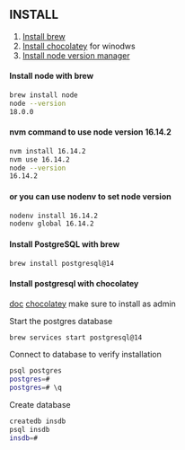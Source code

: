 ## INSTALL

1. [Install brew](https://brew.sh/)
2. [Install chocolatey](https://chocolatey.org/) for winodws
3. [Install node version manager](https://github.com/nvm-sh/nvm/blob/master/README.md)

#### Install node with brew

```sh
brew install node
node --version
18.0.0
```

#### nvm command to use node version 16.14.2

```sh
nvm install 16.14.2
nvm use 16.14.2
node --version
16.14.2
```

#### or you can use nodenv to set node version

```sh
nodenv install 16.14.2
nodenv global 16.14.2
```

#### Install PostgreSQL with brew

```sh
brew install postgresql@14
```

#### Install postgresql with chocolatey

[doc](https://danabases.net/posts/2020-2-15-postgres-chocolatey/)
[chocolatey](https://community.chocolatey.org/packages/postgresql) make sure to install as admin

Start the postgres database

```sh
brew services start postgresql@14
```

Connect to database to verify installation

```sh
psql postgres
postgres=#
postgres=# \q
```

Create database

```sh
createdb insdb
psql insdb
insdb=#
```
